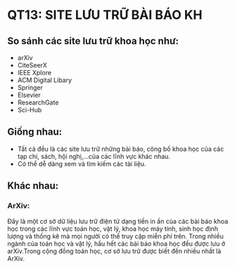 # QT13: SITE LƯU TRỮ BÀI BÁO KH


## So sánh các site lưu trữ khoa học như:
- arXiv
- CiteSeerX
- IEEE Xplore
- ACM Digital Libary
- Springer
- Elsevier
- ResearchGate
- Sci-Hub

##  Giống nhau:
- Tất cả đều là các site lưu trữ những bài báo, công bố khoa học của các tạp chí, sách, hội nghị,...của các lĩnh vực khác nhau.
- Có thể dễ dàng xem và tìm kiếm các tài liệu.
## Khác nhau:
###  **ArXiv**: 
Đây là một cơ sở dữ liệu lưu trữ điện tử dạng tiền in ấn của các bài báo khoa học trong các lĩnh vực toán học, vật lý, khoa học máy tính, sinh học định lượng và thống kê mà mọi người có thể truy cập miễn phí trên. Trong nhiều ngành của toán học và vật lý, hầu hết các bài báo khoa học đều được lưu ở arXiv.Trong cộng đồng toán học, cơ sở lưu trữ được biết đến nhiều nhất là ArXiv.
